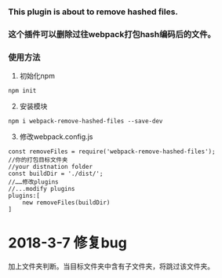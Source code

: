 ### This plugin is about to remove hashed files.  
### 这个插件可以删除过往webpack打包hash编码后的文件。
### 使用方法
1. 初始化npm
```
npm init
```
2. 安装模块
```
npm i webpack-remove-hashed-files --save-dev
```
3. 修改webpack.config.js
```
const removeFiles = require('webpack-remove-hashed-files');
//你的打包目标文件夹
//your distnation folder
const buildDir = './dist/';
//……修改plugins
//...modify plugins
plugins:[
    new removeFiles(buildDir)
]
```

# 2018-3-7 修复bug
加上文件夹判断。当目标文件夹中含有子文件夹，将跳过该文件夹。